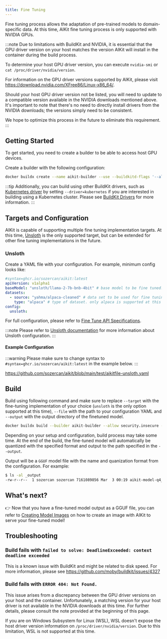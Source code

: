 ```yaml
---
title: Fine Tuning
---
```


Fine tuning process allows the adaptation of pre-trained models to domain-specific data. At this time, AIKit fine tuning process is only supported with NVIDIA GPUs.

:::note
Due to limitations with BuildKit and NVIDIA, it is essential that the GPU driver version on your host matches the version AIKit will install in the container during the build process.

To determine your host GPU driver version, you can execute `nvidia-smi` or `cat /proc/driver/nvidia/version`.

For information on the GPU driver versions supported by AIKit, please visit https://download.nvidia.com/XFree86/Linux-x86_64/.

Should your host GPU driver version not be listed, you will need to update to a compatible version available in the NVIDIA downloads mentioned above. It's important to note that there's no need to directly install drivers from the NVIDIA downloads; the versions simply need to be consistent.

We hope to optimize this process in the future to eliminate this requirement.
:::

## Getting Started

To get started, you need to create a builder to be able to access host GPU devices.

Create a builder with the following configuration:

```bash
docker buildx create --name aikit-builder --use --buildkitd-flags '--allow-insecure-entitlement security.insecure'
```

:::tip
Additionally, you can build using other BuildKit drivers, such as [Kubernetes driver](https://docs.docker.com/build/drivers/kubernetes/) by setting `--driver=kubernetes` if you are interested in building using a Kubernetes cluster. Please see [BuildKit Drivers](https://docs.docker.com/build/drivers/) for more information.
:::

## Targets and Configuration

AIKit is capable of supporting multiple fine tuning implementation targets. At this time, [Unsloth](https://github.com/unslothai/unsloth) is the only supported target, but can be extended for other fine tuning implementations in the future.

### Unsloth

Create a YAML file with your configuration. For example, minimum config looks like:

```yaml
#syntax=ghcr.io/sozercan/aikit:latest
apiVersion: v1alpha1
baseModel: "unsloth/llama-2-7b-bnb-4bit" # base model to be fine tuned. this can be any model from Huggingface. For unsloth optimized base models, see https://huggingface.co/unsloth
datasets:
  - source: "yahma/alpaca-cleaned" # data set to be used for fine tuning. This can be a Huggingface dataset or a URL pointing to a JSON file
    type: "alpaca" # type of dataset. only alpaca is supported at this time.
config:
  unsloth:
```

For full configuration, please refer to [Fine Tune API Specifications](./specs-finetune.md).

:::note
Please refer to [Unsloth documentation](https://github.com/unslothai/unsloth) for more information about Unsloth configuration.
:::

#### Example Configuration

:::warning
Please make sure to change syntax to `#syntax=ghcr.io/sozercan/aikit:latest` in the example below.
:::

https://github.com/sozercan/aikit/blob/main/test/aikitfile-unsloth.yaml


## Build

Build using following command and make sure to replace `--target` with the fine-tuning implementation of your choice (`unsloth` is the only option supported at this time), `--file` with the path to your configuration YAML and `--output` with the output directory of the finetuned model.

```bash
docker buildx build --builder aikit-builder --allow security.insecure --file "/path/to/config.yaml" --output "/path/to/output" --target unsloth --progress plain .
```

Depending on your setup and configuration, build process may take some time. At the end of the build, the fine-tuned model will automatically be quantized with the specified format and output to the path specified in the `--output`.

Output will be a `GGUF` model file with the name and quanization format from the configuration. For example:

```bash
$ ls -al _output
-rw-r--r--  1 sozercan sozercan 7161089856 Mar  3 00:19 aikit-model-q4_k_m.gguf
```

## What's next?

👉 Now that you have a fine-tuned model output as a GGUF file, you can refer to [Creating Model Images](./create-images.md) on how to create an image with AIKit to serve your fine-tuned model!

## Troubleshooting

### Build fails with `failed to solve: DeadlineExceeded: context deadline exceeded`

This is a known issue with BuildKit and might be related to disk speed. For more information, please see https://github.com/moby/buildkit/issues/4327

### Build fails with `ERROR 404: Not Found.`

This issue arises from a discrepancy between the GPU driver versions on your host and the container. Unfortunately, a matching version for your host driver is not available in the NVIDIA downloads at this time. For further details, please consult the note provided at the beginning of this page.

If you are on Windows Subsystem for Linux (WSL), WSL doesn't expose the host driver version information on `/proc/driver/nvidia/version`. Due to this limitation, WSL is not supported at this time.
